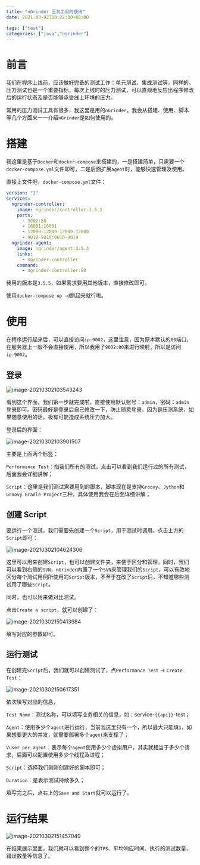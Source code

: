 ```yaml
---
title: "nGrinder 压测工具的使用"
date: 2021-03-02T10:22:00+08:00

tags: ["test"]
categories: ["java","ngrinder"]
---
```


# 前言

我们在程序上线前，应该做好完备的测试工作：单元测试、集成测试等，同样的，压力测试也是一个重要指标，每次上线时的压力测试，可以直观地反应出程序修改后的运行状态及是否能够承受线上环境的压力。

常用的压力测试工具有很多，我这里是用的``nGrinder``，我会从搭建、使用、脚本等几个方面来一一介绍``nGrinder``是如何使用的。

# 搭建

我这里是基于``Docker``和``docker-compose``来搭建的，一是搭建简单，只需要一个``docker-compose.yml``文件即可，二是后面扩展``agent``时，能够快速管理及使用。

直接上文件吧，``docker-compose.yml``文件：

```yaml
version: "2"
services:
  ngrinder-controller:
    image: ngrinder/controller:3.5.3
    ports:
      - 9002:80
      - 16001:16001
      - 12000-12009:12000-12009
      - 9010-9019:9010-9019
  ngrinder-agent:
    image: ngrinder/agent:3.5.3
    links:
      - ngrinder-controller
    command:
      - ngrinder-controller:80
```

我用的版本是``3.5.5``，如果需求要用其他版本，直接修改即可。

使用``docker-compose up -d``跑起来就行啦。

# 使用

在程序运行起来后，可以直接访问``ip:9002``，这里注意，因为原本默认的``80``端口，在服务器上一般不会直接使用，所以我用了``9002:80``来进行映射，所以是访问``ip:9002``。

## 登录

![image-20210302103543243](http://img.honlyc.com/image-20210302103543243.png)

看到这个界面，我们第一步就完成啦，直接使用默认账号：``admin``，密码：``admin``登录即可。密码最好是登录后自己修改一下，防止随意登录，因为是压测系统，如果随意使用的话，极有可能造成系统压力加大。

登录后的界面：

![image-20210302103901507](http://img.honlyc.com/image-20210302103901507.png)

主要是上面两个标签：

``Performance Test``：指我们所有的测试，点击可以看到我们运行过的所有测试，后面我会详细讲解；

``Script``：这里是我们测试需要用到的脚本，脚本现在是支持``Groovy``、``Jython``和``Groovy Gradle Project``三种，具体使用我会在后面详细讲解；

## 创建 Script

要运行一个测试，我们需要先创建一个``Script``，用于测试时调用。点击上方的``Script``即可：

![image-20210302104624306](http://img.honlyc.com/image-20210302104624306.png)

这里可以用来创建``Script``，也可以创建文件夹，来便于区分和管理。同时，我们可以看到右侧的``SVN``，``nGrinder``内置了一个``SVN``来管理我们的``Script``，可以有效地区分每个测试用例所使用的``Script``版本，不至于在改了``Script``后，不知道哪些测试用了哪些``Script``。

同时，也可以用来做对比测试。

点击``Create a script``，就可以创建了：

![image-20210302150413984](http://img.honlyc.com/image-20210302150413984.png)

填写对应的参数即可。

## 运行测试

在创建完``Script``后，我们就可以创建测试了，点``Performance Test`` -> ``Create Test``：

![image-20210302150617351](http://img.honlyc.com/image-20210302150617351.png)

依次填写对应的信息，

``Test Name``：测试名称，可以填写业务相关的信息，如：service-``{{api}}``-test；

``Agent``：使用多少个``agent``进行运行，当前我这里只有一个，所以最大只能填``1``，如果想要更大的并发，就需要部署多个``agent``来支撑了；

``Vuser per agent``：表示每个``agent``使用多少个虚拟用户，其实就相当于多少个请求，后面可以配置使用多少个线程及进程；

``Script``：选择我们刚刚创建好的脚本即可；

``Duration``：是表示测试持续多久；

填写完之后，点右上的``Save and Start``就可以运行了。

# 运行结果

![image-20210302151457049](http://img.honlyc.com/image-20210302151457049.png)

在结果展示里面，我们就可以看到整个的``TPS``、平均响应时间、执行的测试数量、错误数量等信息了。